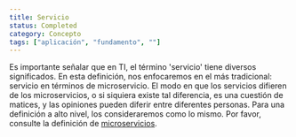 ```yaml
---
title: Servicio
status: Completed
category: Concepto
tags: ["aplicación", "fundamento", ""]
---
```


Es importante señalar que en TI, el término 'servicio' tiene diversos significados.
En esta definición, nos enfocaremos en el más tradicional: servicio en términos de microservicio.
El modo en que los servicios difieren de los microservicios, o si siquiera existe tal diferencia, es una cuestión de matices, y las opiniones pueden diferir entre diferentes personas.
Para una definición a alto nivel, los consideraremos como lo mismo.
Por favor, consulte la definición de [microservicios](/es/microservices-arquitectura/).
